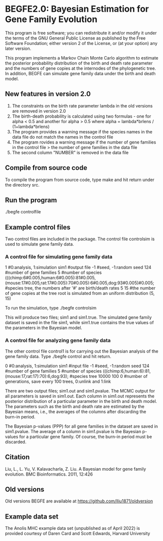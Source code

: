 # BEGFE2.0: Bayesian Estimation for Gene Family Evolution

This program is free software; you can redistribute it and/or modify it under the terms of the GNU General Public License as published by the Free Software Foundation; either version 2 of the License, or (at your option) any later version.

This program implements a Markov Chain Monte Carlo algorithm to estimate the posterior probability distribution of the birth and death rate parameter and the numbers of gene copies at the internodes of the phylogenetic tree.  In addition, BEGFE can simulate gene family data under the birth and death model.

## New features in version 2.0
1. The constraints on the birth rate parameter lambda in the old versions are removed in version 2.0
2. The birth-death probability is calculated using two formulas - one for alpha < 0.5 and another for alpha > 0.5 where alpha = lambda\*brlens / (1+lambda\*brlens)
3. The program provides a warning message if the species names in the data file do not match the names in the control file
4. The program rovides a warning message if the number of gene families in the control file > the number of gene families in the data file
5. The second column "NUMBER" is removed in the data file


## Compile from source code 
To compile the program from source code, type make and hit return under the directory src. 

## Run the program
./begfe controlfile

## Example control files 
Two control files are included in the package. The control file controlsim is used to simulate gene family data. 

### A control file for simulating gene family data
1 #0:analysis, 1:simulation
sim1 #output file
-1 #seed, -1:random seed
124 #number of gene families
5 #number of species
(((chimp:6#0.005,human:6#0.005):81#0.005,(mouse:17#0.005,rat:17#0.005):70#0.005):6#0.005,dog:93#0.005)#0.005; #species tree, the numbers after '#' are birth/death rates
5 15 #the number of gene copies at the tree root is simulated from an uniform distribution (5, 15)

To run the simulation, type ./begfe controlsim

This will produce two files; sim1 and sim1.true. The simulated gene family dataset is saved in the file sim1, while sim1.true contains the true values of the parameters in the Bayesian model. 

### A control file for analyzing gene family data

The other control file control1 is for carrying out the Bayesian analysis of the gene family data. Type ./begfe control and hit return. 

0 #0:analysis, 1:simulation
sim1 #input file
-1 #seed, -1:random seed
124 #number of gene families
5 #number of species
(((chimp:6,human:6):81,(mouse:17,rat:17):70):6,dog:93); #species tree
10000 100 0 #number of generations, save every 100 trees, 0:unlink and 1:link

There are two output files; sim1.out and sim1.pvalue. The MCMC output for all parameters is saved in sim1.out. Each column in sim1.out represents the posterior distribution of a particular parameter in the birth and death model. The parameters such as the birth and death rate are estimated by the Bayesian means, i.e., the averages of the columns after discarding the burn-in period. 

The Bayesian p-values (PPP) for all gene families in the dataset are saved in sim1.pvalue. The average of a column in sim1.pvalue is the Bayesian p-values for a particular gene family. Of course, the burn-in period must be discarded.


## Citation 
Liu, L., L. Yu, V. Kalavacharla, Z. Liu. A Bayesian model for gene family evolution. BMC Bioinformatics. 2011, 12:426

## Old versions
Old versions BEGFE are available at https://github.com/lliu1871/oldversion

## Example data set
The Anolis MHC example data set (unpublished as of April 2022) is provided courtesy of Daren Card and Scott Edwards, Harvard University


